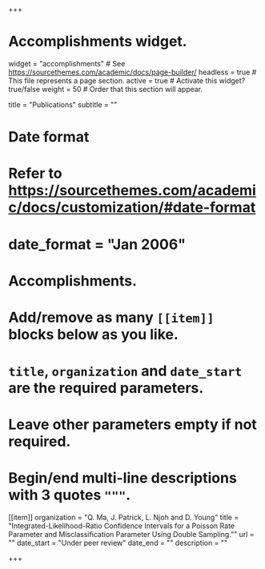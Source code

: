 +++
# Accomplishments widget.
widget = "accomplishments"  # See https://sourcethemes.com/academic/docs/page-builder/
headless = true  # This file represents a page section.
active = true  # Activate this widget? true/false
weight = 50  # Order that this section will appear.

title = "Publications"
subtitle = ""

# Date format
#   Refer to https://sourcethemes.com/academic/docs/customization/#date-format
# date_format = "Jan 2006"

# Accomplishments.
#   Add/remove as many `[[item]]` blocks below as you like.
#   `title`, `organization` and `date_start` are the required parameters.
#   Leave other parameters empty if not required.
#   Begin/end multi-line descriptions with 3 quotes `"""`.
 
 [[item]]
  organization = "Q. Ma, J. Patrick, L. Njoh and D. Young"
  title = "Integrated-Likelihood-Ratio Confidence Intervals for a Poisson Rate Parameter and Misclassification Parameter Using Double Sampling.”"
  url = ""
  date_start = "Under peer review"
  date_end = ""
  description = ""

+++
